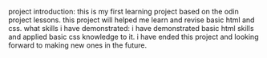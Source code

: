project introduction:
this is my first learning project based on the odin project lessons. this project will helped me learn and revise basic html and css.
what skills i have demonstrated:
i have demonstrated basic html skills and applied basic css knowledge to it. i have ended this project and looking forward to making new ones in the future.